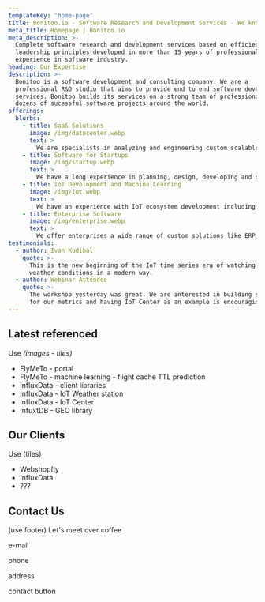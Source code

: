 ```yaml
---
templateKey: 'home-page'
title: Bonitoo.io - Software Research and Development Services - We know how to do IT right
meta_title: Homepage | Bonitoo.io
meta_description: >-
  Complete software research and development services based on efficient
  leadership principles developed in more than 15 years of professional
  experience in software industry.
heading: Our Expertise
description: >-
  Bonitoo is a software development and consulting company. We are a
  professional R&D studio that aims to provide end to end software development projects and
  services. Bonitoo builds its services on a strong team of professionals, who delivered
  dozens of sucessful software projects around the world.
offerings:
  blurbs:
    - title: SaaS Solutions
      image: /img/datacenter.webp
      text: >
        We are specialists in analyzing and engineering custom scalable SaaS products with 3rd party services integration.
    - title: Software for Startups
      image: /img/startup.webp
      text: >
        We have a long experience in planning, design, developing and operating MVPs for startups and small businesses ready to enter the market.
    - title: IoT Development and Machine Learning
      image: /img/iot.webp
      text: >
        We have an experience with IoT ecosystem development including IoT devices, libraries for IoT devices, IoT portals, monitoring solutions and time series series analysis.
    - title: Enterprise Software
      image: /img/enterprise.webp
      text: >
        We offer enterprises a wide range of custom solutions like ERP, CRM, HRM, automated billing and payment systems to meet various business objectives.
testimonials:
  - author: Ivan Kudibal
    quote: >-
      This is the new beginning of the IoT time series era of watching the Earth
      weather conditions in a modern way.
  - author: Webinar Attendee
    quote: >-
      The workshop yesterday was great. We are interested in building some custom visualizations
      for our metrics and having IoT Center as an example is encouraging.
---
```


## Latest referenced

Use *(images - tiles)*

* FlyMeTo - portal
* FlyMeTo - machine learning - flight cache TTL prediction
* InfluxData - client libraries
* InfluxData - IoT Weather station
* InfluxData - IoT Center
* InfuxtDB -  GEO library

## Our Clients

Use (tiles)

* Webshopfly
* InfluxData
* ???

## Contact Us

(use footer)
Let's meet over coffee

e-mail

phone

address

contact button

